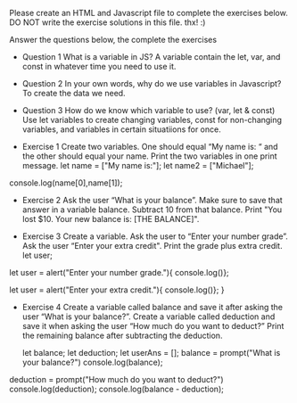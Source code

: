 Please create an HTML and Javascript file to complete the exercises below.
DO NOT write the  exercise solutions in this file. thx! :)


Answer the questions below, the complete the exercises

- Question 1 
    What is a variable in JS?
     A variable contain the let, var, and const in whatever time you need to use it.
- Question 2
In your own words, why do we use variables in Javascript?
     To create the data we need.
- Question 3
How do we know which variable to use? (var, let & const)
     Use let variables to create changing variables, const for non-changing variables, and variables in certain situatiions for once.


- Exercise 1
        Create two variables. One should equal “My name is: “ and the other should equal your name. Print the two variables in one print message.
let name = ["My name is:"];
let name2 = ["Michael"];

console.log(name[0],name[1]);

- Exercise 2
    Ask the user “What is your balance”. Make sure to save that answer in a variable balance. Subtract 10 from that balance. Print "You lost $10. Your new balance is: [THE BALANCE]".

- Exercise 3
    Create a variable. Ask the user to “Enter your number grade”. Ask the user “Enter your extra credit". Print the grade plus extra credit.
let user;

let user = alert("Enter your number grade."){
console.log()};

let user = alert("Enter your extra credit."){
    console.log()};
}

- Exercise 4
    Create a variable called balance and save it after asking the user “What is your balance?”. Create a variable called deduction and save it when asking the user “How much do you want to deduct?” Print the remaining balance after subtracting the deduction.

    let balance;
let deduction;
let userAns = [];
balance = prompt("What is your balance?")
   console.log(balance);

deduction = prompt("How much do you want to deduct?")
    console.log(deduction);
    console.log(balance - deduction);